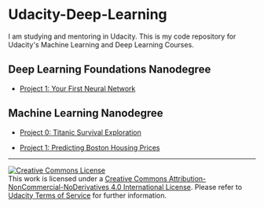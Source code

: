 # Udacity-Deep-Learning
I am studying and mentoring in Udacity. This is my code repository for Udacity's Machine Learning and Deep Learning Courses.

## Deep Learning Foundations Nanodegree

- [Project 1: Your First Neural Network](https://github.com/thomasmktong/Udacity-Deep-Learning/blob/master/projects/bike_sharing/dlnd-your-first-neural-network.ipynb)

## Machine Learning Nanodegree

- [Project 0: Titanic Survival Exploration](https://github.com/thomasmktong/Udacity-Deep-Learning/blob/master/projects/titanic_survival_exploration/titanic_survival_exploration.ipynb)

- [Project 1: Predicting Boston Housing Prices](https://github.com/thomasmktong/Udacity-Deep-Learning/blob/master/projects/boston_housing/boston_housing.ipynb)

<hr />
<a target="_blank" rel="license" href="http://creativecommons.org/licenses/by-nc-nd/4.0/"><img alt="Creative Commons License" style="border-width:0" src="https://i.creativecommons.org/l/by-nc-nd/4.0/88x31.png" /></a><br />This work is licensed under a <a target="_blank" rel="license" href="http://creativecommons.org/licenses/by-nc-nd/4.0/">Creative Commons Attribution-NonCommercial-NoDerivatives 4.0 International License</a>. Please refer to <a target="_blank" href="https://www.udacity.com/legal">Udacity Terms of Service</a> for further information.